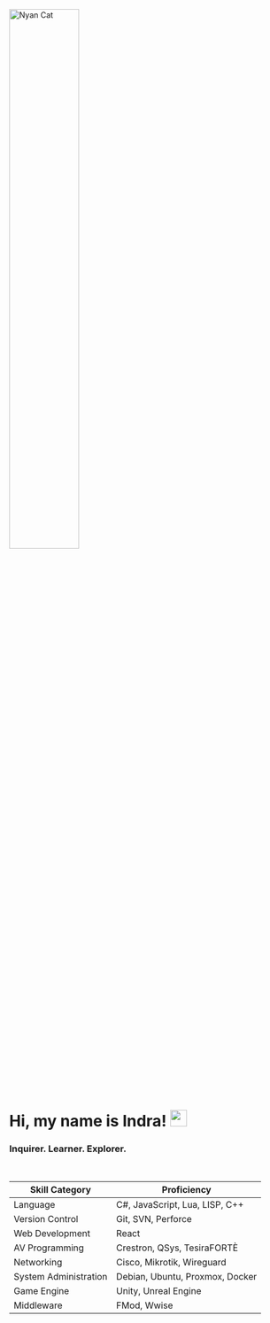 <img alt="Nyan Cat" src="https://media1.tenor.com/images/806fa85fc55a55de66ab310e500b5f0f/tenor.gif?itemid=5716621" width=50%>

# Hi, my name is **Indra**! <img src="https://raw.githubusercontent.com/MartinHeinz/MartinHeinz/master/wave.gif" width="30px">

### Inquirer. Learner. Explorer.

<br>

| Skill Category        | Proficiency                           |
| -----------------     | -----------------                     |
| Language              | C#, JavaScript, Lua, LISP, C++        |
| Version Control       | Git, SVN, Perforce                    |
| Web Development       | React                                 |
| AV Programming        | Crestron, QSys, TesiraFORTÈ           |
| Networking            | Cisco, Mikrotik, Wireguard            |
| System Administration | Debian, Ubuntu, Proxmox, Docker       |
| Game Engine           | Unity, Unreal Engine                  |
| Middleware            | FMod, Wwise                           |
